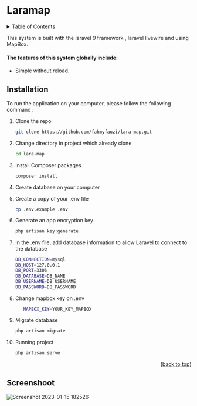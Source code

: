 <div id="top"></div>

# Laramap

<!-- TABLE OF CONTENTS -->
<details>
  <summary>Table of Contents</summary>
  <ol>
    <li>
      <a href="#about">About The Project</a>
         <ul>
        <li><a href="#features">Features</a></li>
      </ul>
    </li>
    <li>
      <a href="#installation">Installation</a>
    </li> 
    <li>
      <a href="#screenshoot">Screenshoot</a>
    </li>
  </ol>
</details>

<p id="about">
This system is built with the laravel 9 framework , laravel livewire and using MapBox.
</p>

<h4 id="features">
    The features of this system globally include:
</h4>
<ul>
    <li>
       Simple without reload.
    </li>
    
</ul>

## Installation

To run the application on your computer, please follow the following command :

1. Clone the repo
    ```sh
    git clone https://github.com/fahmyfauzi/lara-map.git
    ```
2. Change directory in project which already clone
    ```sh
    cd lara-map
    ```
3. Install Composer packages
    ```sh
    composer install
    ```
4. Create database on your computer
5. Create a copy of your .env file
    ```sh
    cp .env.example .env
    ```
7. Generate an app encryption key

    ```sh
    php artisan key:generate
    ```
6. In the .env file, add database information to allow Laravel to connect to the database
    ```sh
    DB_CONNECTION=mysql
    DB_HOST=127.0.0.1
    DB_PORT=3306
    DB_DATABASE=DB_NAME
    DB_USERNAME=DB_USERNAME
    DB_PASSWORD=DB_PASSWORD
    ```

8. Change mapbox key on .env
    ```sh
       MAPBOX_KEY=YOUR_KEY_MAPBOX
    ```
9. Migrate database
    ```sh
    php artisan migrate
    ```
10. Running project

    ```sh
    php artisan serve
    ```

    <p align="right">(<a href="#top">back to top</a>)</p>

<div id="screenshoot"></div>

## Screenshoot

![Screenshot 2023-01-15 182526](https://user-images.githubusercontent.com/58255031/212538311-89311108-a42d-4b58-bf56-92d9e63d04a8.png)
